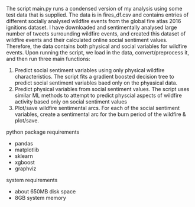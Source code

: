 The script main.py runs a condensed version of my analysis using some test data that is supplied. 
The data is in fires_df.csv and contains entries of different socially analysed wildfire events from the global fire atlas 2016 ignitions dataset. 
I have downloaded and sentimentally analysed large number of tweets surrounding wildfire events, and created this dataset of wildfire events and their calculated online social sentiment values. 
Therefore, the data contains both physical and social variables for wildfire events.
Upon running the script, we load in the data, convert/preprocess it, and then run three main functions:
1. Predict social sentiment variables using only physical wildfire characteristics. The script fits a gradient boosted decision tree to predict social sentiment variables baed only on the phyasical data.
2. Predict physical variables from social sentiment values. The script uses similar ML methods to attempt to predict physcial aspects of wildfire activity based only on social sentiment values
3. Plot/save wildfire sentimental arcs. For each of the social sentiment variables, create a sentimental arc for the burn period of the wildfire & plot/save.


python package requirements
- pandas
- matplotlib
- sklearn
- xgboost
- graphviz

system requirements
- about 650MB disk space
- 8GB system memory
